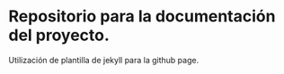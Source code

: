 # Repositorio para la documentación del proyecto.
Utilización de plantilla de jekyll para la github page.
